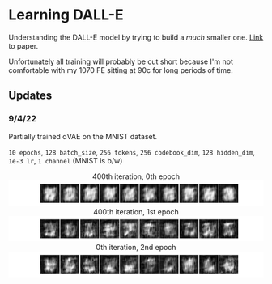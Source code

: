 # Learning DALL-E
Understanding the DALL-E model by trying to build a *much* smaller one. <a href='https://arxiv.org/pdf/2102.12092.pdf' target='_blank'>Link</a> to paper.

Unfortunately all training will probably be cut short because I'm not comfortable with my 1070 FE sitting at 90c for long periods of time.

## Updates

### 9/4/22
Partially trained dVAE on the MNIST dataset.

`10 epochs`, `128 batch_size`, `256 tokens`, `256 codebook_dim`, `128 hidden_dim`, `1e-3 lr`, `1 channel` (MNIST is b/w) 
   

<p align='center'>
400th iteration, 0th epoch
<img src='./dvae_generation/dvae_generationE0.jpg'>
400th iteration, 1st epoch
<img src='./dvae_generation/dvae_generationE1.jpg'>
0th iteration, 2nd epoch
<img src='./dvae_generation/dvae_generationE2.jpg'>
</p>